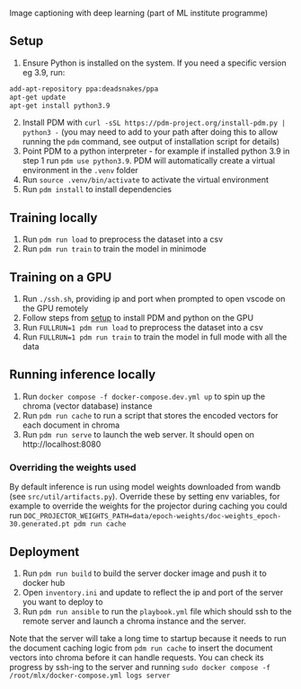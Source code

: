 Image captioning with deep learning (part of ML institute programme)

## Setup

1. Ensure Python is installed on the system. If you need a specific version eg 3.9, run:
```bash
add-apt-repository ppa:deadsnakes/ppa
apt-get update
apt-get install python3.9
```
2. Install PDM with `curl -sSL https://pdm-project.org/install-pdm.py | python3 -` (you may need to add to your path after doing this to allow running the `pdm` command, see output of installation script for details)
3. Point PDM to a python interpreter - for example if installed python 3.9 in step 1 run `pdm use python3.9`. PDM will automatically create a virtual environment in the `.venv` folder
4. Run `source .venv/bin/activate` to activate the virtual environment
5. Run `pdm install` to install dependencies

## Training locally

1. Run `pdm run load` to preprocess the dataset into a csv
2. Run `pdm run train` to train the model in minimode

## Training on a GPU

1. Run `./ssh.sh`, providing ip and port when prompted to open vscode on the GPU remotely
2. Follow steps from [setup](#setup) to install PDM and python on the GPU
3. Run `FULLRUN=1 pdm run load` to preprocess the dataset into a csv
4. Run `FULLRUN=1 pdm run train` to train the model in full mode with all the data

## Running inference locally

1. Run `docker compose -f docker-compose.dev.yml up` to spin up the chroma (vector database) instance
2. Run `pdm run cache` to run a script that stores the encoded vectors for each document in chroma
3. Run `pdm run serve` to launch the web server. It should open on http://localhost:8080

### Overriding the weights used

By default inference is run using model weights downloaded from wandb (see `src/util/artifacts.py`). Override these by setting env variables, for example to override the weights for the projector during caching you could run `DOC_PROJECTOR_WEIGHTS_PATH=data/epoch-weights/doc-weights_epoch-30.generated.pt pdm run cache`

## Deployment

1. Run `pdm run build` to build the server docker image and push it to docker hub
2. Open `inventory.ini` and update to reflect the ip and port of the server you want to deploy to
3. Run `pdm run ansible` to run the `playbook.yml` file which should ssh to the remote server and launch a chroma instance and the server. 

Note that the server will take a long time to startup because it needs to run the document caching logic from `pdm run cache` to insert the document vectors into chroma before it can handle requests. You can check its progress by ssh-ing to the server and running `sudo docker compose -f /root/mlx/docker-compose.yml logs server`
